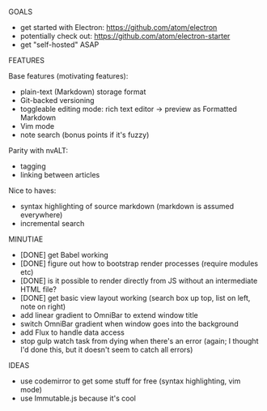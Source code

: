 GOALS

- get started with Electron: https://github.com/atom/electron
- potentially check out: https://github.com/atom/electron-starter
- get "self-hosted" ASAP

FEATURES

Base features (motivating features):

- plain-text (Markdown) storage format
- Git-backed versioning
- toggleable editing mode: rich text editor -> preview as Formatted Markdown
- Vim mode
- note search (bonus points if it's fuzzy)

Parity with nvALT:

- tagging
- linking between articles

Nice to haves:

- syntax highlighting of source markdown (markdown is assumed everywhere)
- incremental search

MINUTIAE

- [DONE] get Babel working
- [DONE] figure out how to bootstrap render processes (require modules etc)
- [DONE] is it possible to render directly from JS without an intermediate HTML file?
- [DONE] get basic view layout working (search box up top, list on left, note on right)
- add linear gradient to OmniBar to extend window title
- switch OmniBar gradient when window goes into the background
- add Flux to handle data access
- stop gulp watch task from dying when there's an error (again; I thought I'd done this, but it doesn't seem to catch all errors)

IDEAS

- use codemirror to get some stuff for free (syntax highlighting, vim mode)
- use Immutable.js because it's cool
